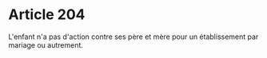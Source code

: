 # Article 204

L'enfant n'a pas d'action contre ses père et mère pour un établissement par mariage ou autrement.